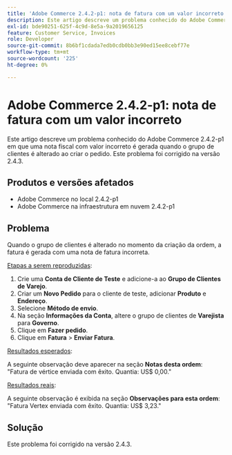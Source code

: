 ```yaml
---
title: 'Adobe Commerce 2.4.2-p1: nota de fatura com um valor incorreto'
description: Este artigo descreve um problema conhecido do Adobe Commerce 2.4.2-p1 em que uma nota fiscal com valor incorreto é gerada quando o grupo de clientes é alterado ao criar o pedido. Este problema foi corrigido na versão 2.4.3.
exl-id: bde90251-625f-4c9d-8e5a-9a2019656125
feature: Customer Service, Invoices
role: Developer
source-git-commit: 8b6bf1cdada7edb0cdb0bb3e90ed15ee8cebf77e
workflow-type: tm+mt
source-wordcount: '225'
ht-degree: 0%

---
```


# Adobe Commerce 2.4.2-p1: nota de fatura com um valor incorreto

Este artigo descreve um problema conhecido do Adobe Commerce 2.4.2-p1 em que uma nota fiscal com valor incorreto é gerada quando o grupo de clientes é alterado ao criar o pedido. Este problema foi corrigido na versão 2.4.3.

## Produtos e versões afetados

* Adobe Commerce no local 2.4.2-p1
* Adobe Commerce na infraestrutura em nuvem 2.4.2-p1

## Problema

Quando o grupo de clientes é alterado no momento da criação da ordem, a fatura é gerada com uma nota de fatura incorreta.

<u>Etapas a serem reproduzidas</u>:

1. Crie uma **Conta de Cliente de Teste** e adicione-a ao **Grupo de Clientes de Varejo**.
1. Criar um **Novo Pedido** para o cliente de teste, adicionar **Produto** e **Endereço**.
1. Selecione **Método de envio**.
1. Na seção **Informações da Conta**, altere o grupo de clientes de **Varejista** para **Governo**.
1. Clique em **Fazer pedido**.
1. Clique em **Fatura** > **Enviar Fatura**.

<u>Resultados esperados</u>:

A seguinte observação deve aparecer na seção **Notas desta ordem**: &quot;Fatura de vértice enviada com êxito. Quantia: US$ 0,00.&quot;

<u>Resultados reais</u>:

A seguinte observação é exibida na seção **Observações para esta ordem**: &quot;Fatura Vertex enviada com êxito. Quantia: US$ 3,23.&quot;

## Solução

Este problema foi corrigido na versão 2.4.3.
